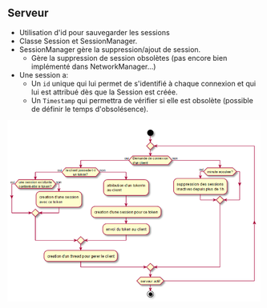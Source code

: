 ## Serveur
- Utilisation d'id pour sauvegarder les sessions
- Classe Session et SessionManager.
- SessionManager gère la suppression/ajout de session.
    - Gère la suppression de session obsolètes (pas encore bien implémenté dans NetworkManager...)
- Une session a:
    - Un `id` unique qui lui permet de s'identifié à chaque connexion et qui lui est
    attribué dès que la Session est créée.
    - Un `Timestamp` qui permettra de vérifier si elle est obsolète (possible de
         définir le temps d'obsolésence).

![Diagramme d'activité du serveur (provisoire)](images\activity_diagram.PNG)
